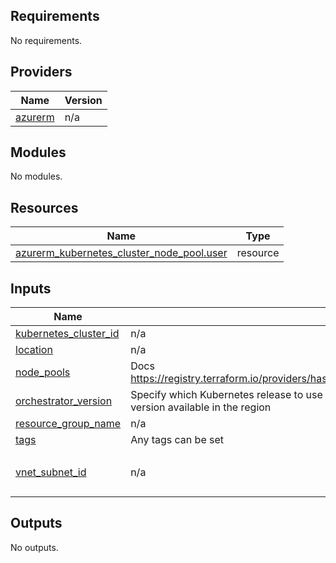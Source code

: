 ## Requirements

No requirements.

## Providers

| Name | Version |
|------|---------|
| <a name="provider_azurerm"></a> [azurerm](#provider\_azurerm) | n/a |

## Modules

No modules.

## Resources

| Name | Type |
|------|------|
| [azurerm_kubernetes_cluster_node_pool.user](https://registry.terraform.io/providers/hashicorp/azurerm/latest/docs/resources/kubernetes_cluster_node_pool) | resource |

## Inputs

| Name | Description | Type | Default | Required |
|------|-------------|------|---------|:--------:|
| <a name="input_kubernetes_cluster_id"></a> [kubernetes\_cluster\_id](#input\_kubernetes\_cluster\_id) | n/a | `string` | `""` | no |
| <a name="input_location"></a> [location](#input\_location) | n/a | `string` | `"eastus"` | no |
| <a name="input_node_pools"></a> [node\_pools](#input\_node\_pools) | Docs https://registry.terraform.io/providers/hashicorp/azurerm/latest/docs/resources/kubernetes_cluster_node_pool | `any` | n/a | yes |
| <a name="input_orchestrator_version"></a> [orchestrator\_version](#input\_orchestrator\_version) | Specify which Kubernetes release to use for the orchestration layer. The default used is the latest Kubernetes version available in the region | `string` | `null` | no |
| <a name="input_resource_group_name"></a> [resource\_group\_name](#input\_resource\_group\_name) | n/a | `string` | `""` | no |
| <a name="input_tags"></a> [tags](#input\_tags) | Any tags can be set | `map(string)` | `{}` | no |
| <a name="input_vnet_subnet_id"></a> [vnet\_subnet\_id](#input\_vnet\_subnet\_id) | n/a | `list(string)` | <pre>[<br>  ""<br>]</pre> | no |

## Outputs

No outputs.
